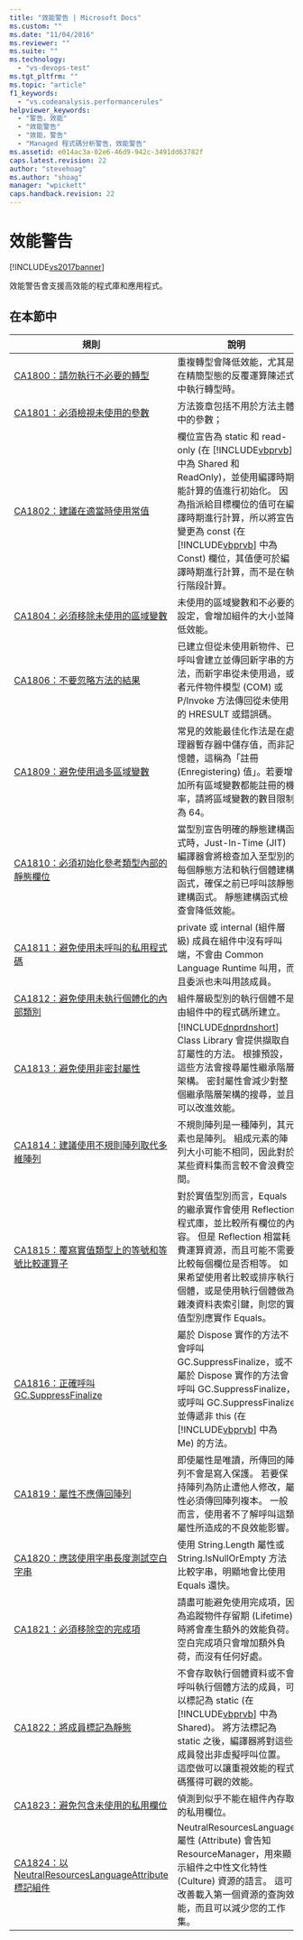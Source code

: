 ```yaml
---
title: "效能警告 | Microsoft Docs"
ms.custom: ""
ms.date: "11/04/2016"
ms.reviewer: ""
ms.suite: ""
ms.technology: 
  - "vs-devops-test"
ms.tgt_pltfrm: ""
ms.topic: "article"
f1_keywords: 
  - "vs.codeanalysis.performancerules"
helpviewer_keywords: 
  - "警告，效能"
  - "效能警告"
  - "效能，警告"
  - "Managed 程式碼分析警告，效能警告"
ms.assetid: e014ac3a-02e6-46d9-942c-3491dd63782f
caps.latest.revision: 22
author: "stevehoag"
ms.author: "shoag"
manager: "wpickett"
caps.handback.revision: 22
---
```

# 效能警告
[!INCLUDE[vs2017banner](../code-quality/includes/vs2017banner.md)]

效能警告會支援高效能的程式庫和應用程式。  
  
## 在本節中  
  
|規則|說明|  
|--------|--------|  
|[CA1800：請勿執行不必要的轉型](../code-quality/ca1800-do-not-cast-unnecessarily.md)|重複轉型會降低效能，尤其是在精簡型態的反覆運算陳述式中執行轉型時。|  
|[CA1801：必須檢視未使用的參數](../Topic/CA1801:%20Review%20unused%20parameters.md)|方法簽章包括不用於方法主體中的參數；|  
|[CA1802：建議在適當時使用常值](../code-quality/ca1802-use-literals-where-appropriate.md)|欄位宣告為 static 和 read\-only \(在 [!INCLUDE[vbprvb](../code-quality/includes/vbprvb_md.md)] 中為 Shared 和 ReadOnly\)，並使用編譯時期能計算的值進行初始化。  因為指派給目標欄位的值可在編譯時期進行計算，所以將宣告變更為 const \(在 [!INCLUDE[vbprvb](../code-quality/includes/vbprvb_md.md)] 中為 Const\) 欄位，其值便可於編譯時期進行計算，而不是在執行階段計算。|  
|[CA1804：必須移除未使用的區域變數](../code-quality/ca1804-remove-unused-locals.md)|未使用的區域變數和不必要的設定，會增加組件的大小並降低效能。|  
|[CA1806：不要忽略方法的結果](../code-quality/ca1806-do-not-ignore-method-results.md)|已建立但從未使用新物件、已呼叫會建立並傳回新字串的方法，而新字串從未使用過，或者元件物件模型 \(COM\) 或 P\/Invoke 方法傳回從未使用的 HRESULT 或錯誤碼。|  
|[CA1809：避免使用過多區域變數](../code-quality/ca1809-avoid-excessive-locals.md)|常見的效能最佳化作法是在處理器暫存器中儲存值，而非記憶體，這稱為「註冊 \(Enregistering\) 值」。若要增加所有區域變數都能註冊的機率，請將區域變數的數目限制為 64。|  
|[CA1810：必須初始化參考類型內部的靜態欄位](../code-quality/ca1810-initialize-reference-type-static-fields-inline.md)|當型別宣告明確的靜態建構函式時，Just\-In\-Time \(JIT\) 編譯器會將檢查加入至型別的每個靜態方法和執行個體建構函式，確保之前已呼叫該靜態建構函式。  靜態建構函式檢查會降低效能。|  
|[CA1811：避免使用未呼叫的私用程式碼](../code-quality/ca1811-avoid-uncalled-private-code.md)|private 或 internal \(組件層級\) 成員在組件中沒有呼叫端，不會由 Common Language Runtime 叫用，而且委派也未叫用該成員。|  
|[CA1812：避免使用未執行個體化的內部類別](../Topic/CA1812:%20Avoid%20uninstantiated%20internal%20classes.md)|組件層級型別的執行個體不是由組件中的程式碼所建立。|  
|[CA1813：避免使用非密封屬性](../code-quality/ca1813-avoid-unsealed-attributes.md)|[!INCLUDE[dnprdnshort](../code-quality/includes/dnprdnshort_md.md)] Class Library 會提供擷取自訂屬性的方法。  根據預設，這些方法會搜尋屬性繼承階層架構。  密封屬性會減少對整個繼承階層架構的搜尋，並且可以改進效能。|  
|[CA1814：建議使用不規則陣列取代多維陣列](../code-quality/ca1814-prefer-jagged-arrays-over-multidimensional.md)|不規則陣列是一種陣列，其元素也是陣列。  組成元素的陣列大小可能不相同，因此對於某些資料集而言較不會浪費空間。|  
|[CA1815：覆寫實值類型上的等號和等號比較運算子](../Topic/CA1815:%20Override%20equals%20and%20operator%20equals%20on%20value%20types.md)|對於實值型別而言，Equals 的繼承實作會使用 Reflection 程式庫，並比較所有欄位的內容。  但是 Reflection 相當耗費運算資源，而且可能不需要比較每個欄位是否相等。  如果希望使用者比較或排序執行個體，或是使用執行個體做為雜湊資料表索引鍵，則您的實值型別應實作 Equals。|  
|[CA1816：正確呼叫 GC.SuppressFinalize](../code-quality/ca1816-call-gc-suppressfinalize-correctly.md)|屬於 Dispose 實作的方法不會呼叫 GC.SuppressFinalize，或不屬於 Dispose 實作的方法會呼叫 GC.SuppressFinalize，或呼叫 GC.SuppressFinalize 並傳遞非 this \(在 [!INCLUDE[vbprvb](../code-quality/includes/vbprvb_md.md)] 中為 Me\) 的方法。|  
|[CA1819：屬性不應傳回陣列](../code-quality/ca1819-properties-should-not-return-arrays.md)|即使屬性是唯讀，所傳回的陣列不會是寫入保護。  若要保持陣列為防止遭他人修改，屬性必須傳回陣列複本。  一般而言，使用者不了解呼叫這類屬性所造成的不良效能影響。|  
|[CA1820：應該使用字串長度測試空白字串](../code-quality/ca1820-test-for-empty-strings-using-string-length.md)|使用 String.Length 屬性或 String.IsNullOrEmpty 方法比較字串，明顯地會比使用 Equals 還快。|  
|[CA1821：必須移除空的完成項](../code-quality/ca1821-remove-empty-finalizers.md)|請盡可能避免使用完成項，因為追蹤物件存留期 \(Lifetime\) 時將會產生額外的效能負荷。  空白完成項只會增加額外負荷，而沒有任何好處。|  
|[CA1822：將成員標記為靜態](../Topic/CA1822:%20Mark%20members%20as%20static.md)|不會存取執行個體資料或不會呼叫執行個體方法的成員，可以標記為 static \(在 [!INCLUDE[vbprvb](../code-quality/includes/vbprvb_md.md)] 中為 Shared\)。  將方法標記為 static 之後，編譯器將對這些成員發出非虛擬呼叫位置。  這麼做可以讓重視效能的程式碼獲得可觀的效能。|  
|[CA1823：避免包含未使用的私用欄位](../code-quality/ca1823-avoid-unused-private-fields.md)|偵測到似乎不能在組件內存取的私用欄位。|  
|[CA1824：以 NeutralResourcesLanguageAttribute 標記組件](../Topic/CA1824:%20Mark%20assemblies%20with%20NeutralResourcesLanguageAttribute.md)|NeutralResourcesLanguage 屬性 \(Attribute\) 會告知 ResourceManager，用來顯示組件之中性文化特性 \(Culture\) 資源的語言。  這可改善載入第一個資源的查詢效能，而且可以減少您的工作集。|